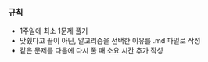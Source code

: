 ### 규칙

-   1주일에 최소 1문제 풀기
-   맞췄다고 끝이 아닌, 알고리즘을 선택한 이유를 .md 파일로 작성
-   같은 문제를 다음에 다시 풀 때 소요 시간 추가 작성
